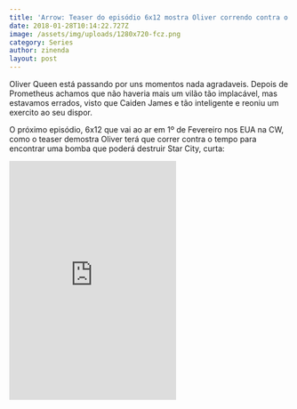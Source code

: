 ```yaml
---
title: 'Arrow: Teaser do episódio 6x12 mostra Oliver correndo contra o tempo'
date: 2018-01-28T10:14:22.727Z
image: /assets/img/uploads/1280x720-fcz.png
category: Series
author: zinenda
layout: post
---
```

Oliver Queen está passando por uns momentos nada agradaveis. Depois de Prometheus achamos que não haveria mais um vilão tão implacável, mas estavamos errados, visto que Caiden James e tão inteligente e reoniu um exercito ao seu dispor.

O próximo episódio, 6x12 que vai ao ar em 1º de Fevereiro nos EUA na CW, como o teaser demostra Oliver terá que correr contra o tempo para encontrar uma bomba que poderá destruir Star City, curta:

<iframe height="430" src="https://www.youtube.com/embed/a3nchCbUyLA" frameborder="0" allow="autoplay; encrypted-media" allowfullscreen></iframe>
